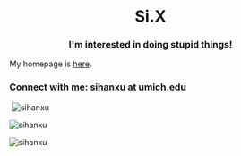 <h1 align="center">Si.X</h1>
<h3 align="center">I'm interested in doing stupid things!</h3>
  
My homepage is [here](https://sihanxu.github.io/).

<h3 align="left">Connect with me: sihanxu at umich.edu</h3>
<p align="left">
</p>

<p>&nbsp;<img align="center" src="https://github-readme-stats.vercel.app/api?username=sihanxu&show_icons=true&locale=en" alt="sihanxu" /></p>

<p><img align="center" src="https://github-readme-streak-stats.herokuapp.com/?user=sihanxu&" alt="sihanxu" /></p>

<p align="left"> <img src="https://komarev.com/ghpvc/?username=sihanxu&label=Profile%20views&color=0e75b6&style=flat" alt="sihanxu" /> </p>
